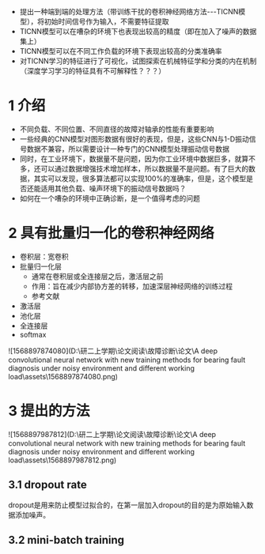 - 提出一种端到端的处理方法（带训练干扰的卷积神经网络方法---TICNN模型），将初始时间信号作为输入，不需要特征提取
- TICNN模型可以在嘈杂的环境下也表现出较高的精度（即在加入了噪声的数据集上）
- TICNN模型可以在不同工作负载的环境下表现出较高的分类准确率
- 对TICNN学习的特征进行了可视化，试图探索在机械特征学和分类的内在机制（深度学习学习的特征具有不可解释性？？？）

# 1 介绍

- 不同负载、不同位置、不同直径的故障对轴承的性能有重要影响
- 一些经典的CNN模型对图形数据有很好的表现，但是，这些CNN与1-D振动信号数据不兼容，所以需要设计一种专门的CNN模型处理振动信号数据
- 同时，在工业环境下，数据量不是问题，因为你工业环境中数据巨多，就算不多，还可以通过数据增强技术增加样本，所以数据量不是问题。有了巨大的数据，其实可以发现，很多算法都可以实现100%的准确率，但是，这个模型是否还能适用其他负载、噪声环境下的振动信号数据吗？
- 如何在一个嘈杂的环境中正确诊断，是一个值得考虑的问题

# 2 具有批量归一化的卷积神经网络

- 卷积层：宽卷积
- 批量归一化层
  - 通常在卷积层或全连接层之后，激活层之前
  - 作用：旨在减少内部协方差的转移，加速深层神经网络的训练过程
  - 参考文献
- 激活层
- 池化层
- 全连接层
- softmax

![1568897874080](D:\研二上学期\论文阅读\故障诊断\论文\A deep convolutional neural network with new training methods for bearing fault diagnosis under noisy environment and different working load\assets\1568897874080.png)

# 3 提出的方法

![1568897987812](D:\研二上学期\论文阅读\故障诊断\论文\A deep convolutional neural network with new training methods for bearing fault diagnosis under noisy environment and different working load\assets\1568897987812.png)

## 3.1 dropout rate

dropout是用来防止模型过拟合的，在第一层加入dropout的目的是为原始输入数据添加噪声。

## 3.2 mini-batch training

